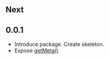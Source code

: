 ## Next

## 0.0.1

- Introduce package. Create skeleton.
- Expose [getMeta()](./src/utils/meta/README.md)
